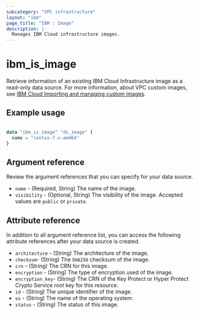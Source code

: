 ```yaml
---
subcategory: "VPC infrastructure"
layout: "ibm"
page_title: "IBM : Image"
description: |-
  Manages IBM Cloud infrastructure images.
---
```


# ibm_is_image

Retrieve information of an existing IBM Cloud Infrastructure image as a read-only data source. For more information, about VPC custom images, see [IBM Cloud Importing and managing custom images](https://cloud.ibm.com/docs/vpc?topic=vpc-managing-images).


## Example usage

```terraform

data "ibm_is_image" "ds_image" {
  name = "centos-7.x-amd64"
}

```

## Argument reference
Review the argument references that you can specify for your data source.

- `name` - (Required, String) The name of the image.
- `visibility` - (Optional, String) The visibility of the image. Accepted values are `public` or `private`.

## Attribute reference
In addition to all argument reference list, you can access the following attribute references after your data source is created.

- `architecture` - (String) The architecture of the image.
- `checksum`-  (String) The `SHA256` checksum of the image.
- `crn` - (String) The CRN for this image.
- `encryption` - (String) The type of encryption used of the image.
- `encryption_key`-  (String) The CRN of the Key Protect or Hyper Protect Crypto Service root key for this resource.
- `id` - (String) The unique identifier of the image.
- `os` - (String) The name of the operating system.
- `status` - (String) The status of this image.
